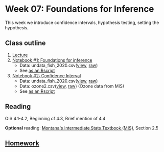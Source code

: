 # Week 07: Foundations for Inference

This week we introduce confidence intervals, hypothesis testing, setting the hypothesis.

## Class outline

 1. [Lecture](lecture7_s2020_toupload.pdf)
 1. [Notebook #1: Foundations for inference](prep_part1_foundationsForInference.ipynb)
    * Data:  undata\_fish\_2020.csv([view](../week02/undata_fish_2020.csv), [raw](https://raw.githubusercontent.com/jnaiman/is542_spring2020/master/week02/undata_fish_2020.csv))
	* See [as an Rscript](Rscripts/prep_part1_foundationsForInference.R)
 1. [Notebook #2: Confidence Interval](prep_part2_confidenceIntervals.ipynb)
    * Data:  undata\_fish\_2020.csv([view](../week02/undata_fish_2020.csv), [raw](https://raw.githubusercontent.com/jnaiman/is542_spring2020/master/week02/undata_fish_2020.csv))
    * Data:  ozone2.csv([view](ozone2.csv), [raw](https://raw.githubusercontent.com/jnaiman/is542_spring2020/master/week07/ozone2.csv)) (Ozone data from MIS)
	* See [as an Rscript](Rscripts/prep_part2_confidenceIntervals.R)
	
## Reading

OIS 4.1-4.2, Beginning of 4.3, Brief mention of 4.4

**Optional** reading: [Montana's Intermediate Stats Textbook (MIS)](https://scholarworks.montana.edu/xmlui/bitstream/handle/1/2999/Greenwood_Book_2.1.pdf?sequence=9&isAllowed=y), Section 2.5

## [Homework](homework.md)

